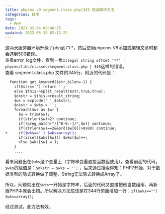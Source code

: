 ```yaml
---
title: phpcms v9 segment.class.php|345 错误解决方法
categories: 技术
tags:
  - PHP
date: 2021-02-04 09:48:23
updated: 2022-05-19 02:12:22
---
```


这两天服务器环境升级了php到7.1.*，然后使用phpcms V9添加或编辑文章时都会遇到500错误。<br>
查看error_log文件，看到一堆`Illegal string offset ‘**’ | phpcms/libs/classes/segment.class.php | 345`这样的错误。<br>
查看 segment.class.php 文件的345行，附近的代码是：

```diff
  function get_keyword($str,$ilen=-1) {
    if($str=='') return '';
    else $this->split_result($str,true,true);
    $okstr = $this->result_string;
    $ws = explode(' ',$okstr);
    $okstr = $wks = '';
    foreach($ws as $w) {
      $w = trim($w);
      if(strlen($w)<2) continue;
      if(!preg_match("/[^0-9:-]/",$w)) continue;
	  if(strlen($w)==2&&ord($w[0])>0x80) continue;
+	  if($wks=='') $wks=array();
	  if(isset($wks[$w])) $wks[$w]++;
      else $wks[$w] = 1;
    }
    ....
```

看来问题出在`$wks`这个变量上（字符串变量直接当数组使用）。查看前面的代码，`$wks`的赋值是：`$okstr = $wks = '';` ，后来通过搜索得知：PHP7开始，对于数据类型的隐式转换做了调整，String无法隐式转换成Array了。

所以，问题就出在`$wks`一开始是字符串，后面的代码又直接把他当数组用，再新版PHP中就会出错。所以解决方法应该是在344行前面增加一行：`if($wks=="") $wks=array()`;

经过测试，此方法有效。
